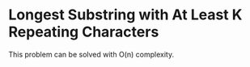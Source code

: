 # Longest Substring with At Least K Repeating Characters

This problem can be solved with O(n) complexity.

